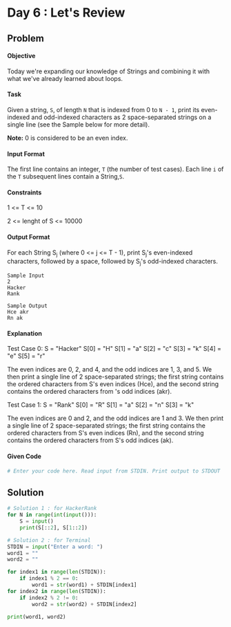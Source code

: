 # Day 6 : Let's Review
## Problem
#### Objective
Today we're expanding our knowledge of Strings and combining it with what we've already learned about loops.

#### Task
Given a string, `S`, of length `N` that is indexed from 0 to `N - 1`, print its even-indexed and odd-indexed characters as 2 space-separated strings on a single line (see the Sample below for more detail).

**Note:** 0 is considered to be an even index.

#### Input Format
The first line contains an integer, `T` (the number of test cases).
Each line `i` of the `T` subsequent lines contain a String,`S`.

#### Constraints
1 <= T <= 10

2 <= lenght of S <= 10000

#### Output Format
For each String S<sub>j</sub> (where 0 <= j <= T - 1), print S<sub>j</sub>'s even-indexed characters, followed by a space, followed by S<sub>j</sub>'s odd-indexed characters.

```
Sample Input
2
Hacker
Rank
```

```
Sample Output
Hce akr
Rn ak
```

#### Explanation
Test Case 0:  S = "Hacker"
S[0] = "H"
S[1] = "a"
S[2] = "c"
S[3] = "k"
S[4] = "e"
S[5] = "r"

The even indices are 0, 2, and 4, and the odd indices are 1, 3, and 5. We then print a single line of 2 space-separated strings; the first string contains the ordered characters from S's even indices (Hce), and the second string contains the ordered characters from 's odd indices (akr).

Test Case 1:  S = "Rank"
S[0] = "R"
S[1] = "a"
S[2] = "n"
S[3] = "k"

The even indices are 0 and 2, and the odd indices are 1 and 3. We then print a single line of 2 space-separated strings; the first string contains the ordered characters from S's even indices (Rn), and the second string contains the ordered characters from S's odd indices (ak).


#### Given Code

```python
# Enter your code here. Read input from STDIN. Print output to STDOUT
```

## Solution

```python
# Solution 1 : for HackerRank
for N in range(int(input())):
    S = input()
    print(S[::2], S[1::2])

# Solution 2 : for Terminal
STDIN = input("Enter a word: ")
word1 = ""
word2 = ""

for index1 in range(len(STDIN)):
    if index1 % 2 == 0:
        word1 = str(word1) + STDIN[index1]
for index2 in range(len(STDIN)):
    if index2 % 2 != 0:
        word2 = str(word2) + STDIN[index2]

print(word1, word2)
```
